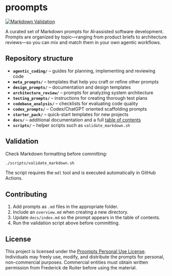 # proompts

[![Markdown Validation](https://github.com/fderuiter/proompts/actions/workflows/markdown-validation.yml/badge.svg)](https://github.com/fderuiter/proompts/actions/workflows/markdown-validation.yml)

A curated set of Markdown prompts for AI‑assisted software development. Prompts are organized by topic—ranging from product briefs to architecture reviews—so you can mix and match them in your own agentic workflows.

## Repository structure

- **`agentic_coding/`** – guides for planning, implementing and reviewing code
- **`meta_prompts/`** – templates that help you craft or refine other prompts
- **`design_prompts/`** – documentation and design templates
- **`architecture_review/`** – prompts for analyzing system architecture
- **`testing_prompts/`** – instructions for creating thorough test plans
- **`codebase_analysis/`** – checklists for evaluating code quality
- **`codex_prompts/`** – Codex/ChatGPT oriented scaffolding prompts
- **`starter_pack/`** – quick-start templates for new projects
- **`docs/`** – additional documentation and a full [table of contents](docs/index.md)
- **`scripts/`** – helper scripts such as `validate_markdown.sh`

## Validation

Check Markdown formatting before committing:

```bash
./scripts/validate_markdown.sh
```

The script requires the `mdl` tool and is executed automatically in GitHub Actions.

## Contributing

1. Add prompts as `.md` files in the appropriate folder.
1. Include an `overview.md` when creating a new directory.
1. Update `docs/index.md` so the prompt appears in the table of contents.
1. Run the validation script above before committing.

## License

This project is licensed under the [Proompts Personal Use License](LICENSE.md).
Individuals may freely use, modify, and distribute the prompts for personal,
non-commercial purposes. Commercial entities must obtain written permission
from Frederick de Ruiter before using the material.
